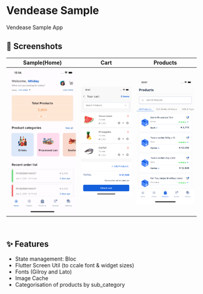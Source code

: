 # Vendease Sample

Vendease Sample App

## 📸 Screenshots
| Sample(Home) | Cart | Products |
|------|-------|-------|
|<img src="ss/vendease-sample.gif" width="300">|<img src="ss/2.png" width="300">|<img src="ss/3.png" width="300">|

<br>


## ✨ Features
* State management: Bloc
* Flutter Screen Util (to ccale font & widget sizes)
* Fonts (Gilroy and Lato)
* Image Cache
* Categorisation of products by sub_category





